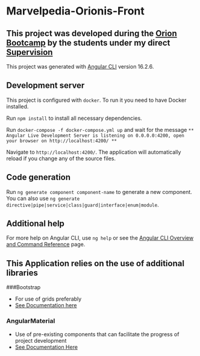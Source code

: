 # Marvelpedia-Orionis-Front

## This project was developed during the [Orion Bootcamp](https://newrizon.global/bootcamp-new-rizon/) by the students under my direct [Supervision](https://drive.google.com/file/d/1_CiVTruqsjSc2VHD_ftVLkXesNLoAH0C/view)

This project was generated with [Angular CLI](https://github.com/angular/angular-cli) version 16.2.6.

## Development server

This project is configured with `docker`. To run it you need to have Docker installed.

Run `npm install` to install all necessary dependencies.

Run `docker-compose -f docker-compose.yml up` and wait for the message `** Angular Live Development Server is listening on 0.0.0.0:4200, open your browser on http://localhost:4200/ **`

Navigate to `http://localhost:4200/`. The application will automatically reload if you change any of the source files.

## Code generation

Run `ng generate component component-name` to generate a new component. You can also use `ng generate directive|pipe|service|class|guard|interface|enum|module`.


## Additional help

For more help on Angular CLI, use `ng help` or see the [Angular CLI Overview and Command Reference](https://angular.io/cli) page.


## This Application relies on the use of additional libraries

###Bootstrap
- For use of grids preferably
- [See Documentation here](https://getbootstrap.com/docs/5.2/getting-started/introduction/)

### AngularMaterial
- Use of pre-existing components that can facilitate the progress of project development
- [See Documentation Here](https://material.angular.io/components/categories)
